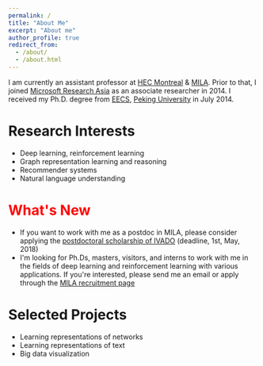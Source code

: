 ```yaml
---
permalink: /
title: "About Me"
excerpt: "About me"
author_profile: true
redirect_from: 
  - /about/
  - /about.html
---
```


I am currently an assistant professor at [HEC Montreal](http://www.hec.ca/) & [MILA](https://mila.umontreal.ca/en/). Prior to that, I joined [Microsoft Research Asia](https://www.msra.cn/) as an associate researcher in 2014. I received my Ph.D. degree from [EECS](http://eecs.pku.edu.cn/EN/), [Peking University](http://english.pku.edu.cn/) in July 2014.

Research Interests
======
* Deep learning, reinforcement learning
* Graph representation learning and reasoning
* Recommender systems
* Natural language understanding

<font color=red>What's New</font>
======
* If you want to work with me as a postdoc in MILA, please consider applying the [postdoctoral scholarship of IVADO](https://ivado.ca/en/postdoctoral-scholarships/) (deadline, 1st, May, 2018)
* I'm looking for Ph.Ds, masters, visitors, and interns to work with me in the fields of deep learning and reinforcement learning with various applications. If you're interested, please send me an email or apply through the [MILA recruitment page](https://mila.umontreal.ca/en/cours/recruiting/)

Selected Projects
======
* Learning representations of networks
* Learning representations of text
* Big data visualization

